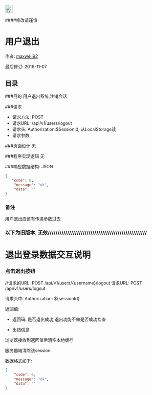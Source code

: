 <img src="http://kubernetes.io/kubernetes/img/warning.png" alt="WARNING" width="25" height="25"> 

####修改请谨慎

用户退出
==============

作者: [maxwell92](https://github.com/maxwell92)

最后修订: 2016-11-07

目录
--------------
###目的
用户退出系统,注销会话

###请求

* 请求方法: POST
* 请求URL: /api/v1/users/logout
* 请求头: Authorization:$SessionId, 从LocalStorage读  
* 请求参数: 


###页面设计 
无


###程序实现逻辑
无

###响应数据结构: 
JSON
```json
{
   "code": 0,
    "message": "ok",
    "data": ""
}
```


### 备注
用户退出应该有传递参数过去


### 以下为旧版本, 无效///////////////////////////////////////////////////

退出登录数据交互说明
======================

### 点击退出按钮

//请求的URL: POST /api/v1/users/{username}/logout
请求URL: POST /api/v1/users/logout
 
请求头中: Authorization: ${sessionId}

返回值:

* 返回码: 是否退出成功,退出功能不做是否成功检查

* 出错信息

浏览器接收到返回值后清空本地缓存

服务器端清除该session

数据格式如下:

```json
{
    "code": 0,
    "message": "ok",
    "data": ""
}
```